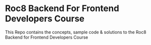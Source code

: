 # Roc8 Backend For Frontend Developers Course

This Repo contains the concepts, sample code & solutions to the Roc8 Backend for Frontend Developers Course
